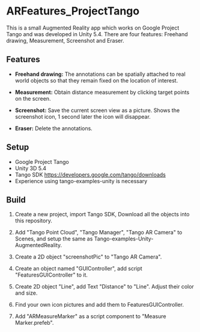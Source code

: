 # ARFeatures_ProjectTango
This is a small Augmented Reality app which works on Google Project Tango and was developed in Unity 5.4. 
There are four features: Freehand drawing, Measurement, Screenshot and Eraser.

## Features
* **Freehand drawing:** The annotations can be spatially attached to real world objects so that they remain fixed 
on the location of interest.

* **Measurement:** Obtain distance measurement by clicking target points on the screen.

* **Screenshot:** Save the current screen view as a picture. Shows the screenshot icon, 1 second later the icon will disappear.

* **Eraser:** Delete the annotations.

## Setup
* Google Project Tango
* Unity 3D 5.4
* Tango SDK https://developers.google.com/tango/downloads
* Experience using tango-examples-unity is necessary

## Build

1. Create a new project, import Tango SDK, Download all the objects into this repository.

2. Add "Tango Point Cloud", "Tango Manager", "Tango AR Camera" to Scenes, and setup the same as 
Tango-examples-Unity-AugmentedReality.

3. Create a 2D object "screenshotPic" to "Tango AR Camera".

4. Create an object named "GUIController", add script "FeaturesGUIController" to it. 

5. Create 2D object "Line", add Text "Distance" to "Line". Adjust their color and size.

6. Find your own icon pictures and add them to FeaturesGUIController.

7. Add "ARMeasureMarker" as a script component to "Measure Marker.prefeb". 
